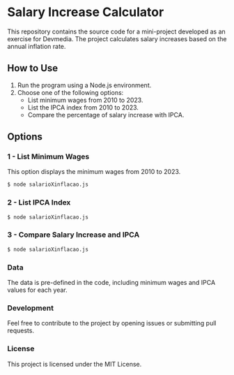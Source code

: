 # Salary Increase Calculator

This repository contains the source code for a mini-project developed as an exercise for Devmedia. The project calculates salary increases based on the annual inflation rate.

## How to Use

1. Run the program using a Node.js environment.
2. Choose one of the following options:
   - List minimum wages from 2010 to 2023.
   - List the IPCA index from 2010 to 2023.
   - Compare the percentage of salary increase with IPCA.

## Options

### 1 - List Minimum Wages

This option displays the minimum wages from 2010 to 2023.

```bash
$ node salarioXinflacao.js
````
### 2 - List IPCA Index

```bash
$ node salarioXinflacao.js
````
### 3 -  Compare Salary Increase and IPCA

```bash
$ node salarioXinflacao.js
````

### Data
The data is pre-defined in the code, including minimum wages and IPCA values for each year.

### Development
Feel free to contribute to the project by opening issues or submitting pull requests.

### License
This project is licensed under the MIT License.
